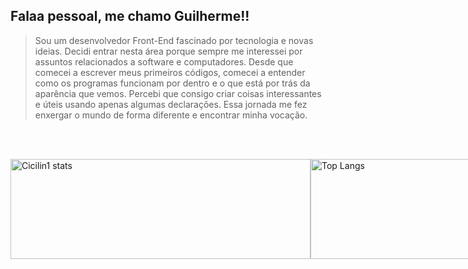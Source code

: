Falaa pessoal, me chamo Guilherme!!
---

> Sou um desenvolvedor Front-End fascinado por tecnologia e novas ideias. Decidi entrar nesta área porque sempre me interessei por assuntos relacionados a software e computadores. Desde que comecei a escrever meus primeiros códigos, comecei a entender como os programas funcionam por dentro e o que está por trás da aparência que vemos. Percebi que consigo criar coisas interessantes e úteis usando apenas algumas declarações. Essa jornada me fez enxergar o mundo de forma diferente e encontrar minha vocação.

<br><br>

<div style="display: flex; justify-content: space-around;">
    <img src="https://github-readme-stats.vercel.app/api?username=Cicilin1&show_icons=true&theme=highcontrast" alt="Cicilin1 stats" style=" height:10rem; width:30rem">
    <div style="width:1px;"></div> 
    <img src="https://github-readme-stats.vercel.app/api/top-langs/?username=Cicilin1&layout=compact&theme=highcontrast" alt="Top Langs" style=" height:10rem; width:30rem">
</div>


